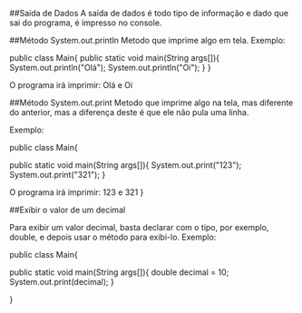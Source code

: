 ##Saída de Dados
A saída de dados é todo tipo de informação e dado que sai do programa, é impresso no console.

##Método System.out.println
Metodo que imprime algo em tela.
Exemplo:

public class Main{
public static void main(String args[]){
System.out.println("Olá"); System.out.println("Oi");
   }
}

O programa irá imprimir: Olá e Oi


##Método System.out.print
Metodo que imprime algo na tela, mas diferente do anterior, mas a diferença deste é que ele não pula uma linha.

Exemplo:

public class Main{

public static void main(String args[]){ System.out.print("123"); System.out.print("321"); }


O programa irá imprimir: 123 e 321
}
                          
##Exibir o valor de um decimal

Para exibir um valor decimal, basta declarar com o tipo, por exemplo, double, e depois usar o método para exibi-lo.
Exemplo:

public class Main{

public static void main(String args[]){ double decimal = 10; System.out.print(decimal); }

}                          
                          
                          
                          
